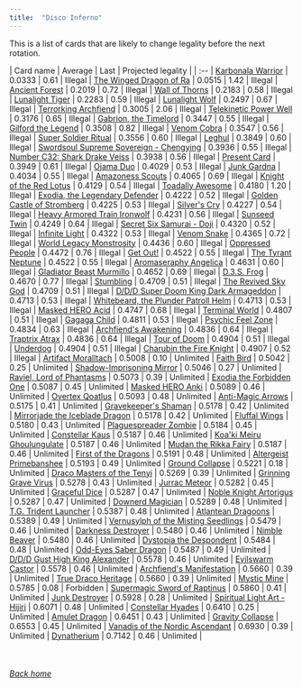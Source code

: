 ```yaml
---
title:  "Disco Inferno"
---
```


This is a list of cards that are likely to change legality before the next rotation.

| Card name | Average | Last | Projected legality |
| :-- |
[Karbonala Warrior](https://db.ygoprodeck.com/card/?search=Karbonala%20Warrior) | 0.0333 | 0.61 | Illegal |
[The Winged Dragon of Ra](https://db.ygoprodeck.com/card/?search=The%20Winged%20Dragon%20of%20Ra) | 0.0515 | 1.42 | Illegal |
[Ancient Forest](https://db.ygoprodeck.com/card/?search=Ancient%20Forest) | 0.2019 | 0.72 | Illegal |
[Wall of Thorns](https://db.ygoprodeck.com/card/?search=Wall%20of%20Thorns) | 0.2183 | 0.58 | Illegal |
[Lunalight Tiger](https://db.ygoprodeck.com/card/?search=Lunalight%20Tiger) | 0.2283 | 0.59 | Illegal |
[Lunalight Wolf](https://db.ygoprodeck.com/card/?search=Lunalight%20Wolf) | 0.2497 | 0.67 | Illegal |
[Terrorking Archfiend](https://db.ygoprodeck.com/card/?search=Terrorking%20Archfiend) | 0.3005 | 2.06 | Illegal |
[Telekinetic Power Well](https://db.ygoprodeck.com/card/?search=Telekinetic%20Power%20Well) | 0.3176 | 0.65 | Illegal |
[Gabrion, the Timelord](https://db.ygoprodeck.com/card/?search=Gabrion,%20the%20Timelord) | 0.3447 | 0.55 | Illegal |
[Gilford the Legend](https://db.ygoprodeck.com/card/?search=Gilford%20the%20Legend) | 0.3508 | 0.82 | Illegal |
[Venom Cobra](https://db.ygoprodeck.com/card/?search=Venom%20Cobra) | 0.3547 | 0.56 | Illegal |
[Super Soldier Ritual](https://db.ygoprodeck.com/card/?search=Super%20Soldier%20Ritual) | 0.3556 | 0.60 | Illegal |
[Leghul](https://db.ygoprodeck.com/card/?search=Leghul) | 0.3849 | 0.60 | Illegal |
[Swordsoul Supreme Sovereign - Chengying](https://db.ygoprodeck.com/card/?search=Swordsoul%20Supreme%20Sovereign%20-%20Chengying) | 0.3936 | 0.55 | Illegal |
[Number C32: Shark Drake Veiss](https://db.ygoprodeck.com/card/?search=Number%20C32:%20Shark%20Drake%20Veiss) | 0.3938 | 0.56 | Illegal |
[Present Card](https://db.ygoprodeck.com/card/?search=Present%20Card) | 0.3949 | 0.61 | Illegal |
[Ojama Duo](https://db.ygoprodeck.com/card/?search=Ojama%20Duo) | 0.4029 | 0.53 | Illegal |
[Junk Gardna](https://db.ygoprodeck.com/card/?search=Junk%20Gardna) | 0.4034 | 0.55 | Illegal |
[Amazoness Scouts](https://db.ygoprodeck.com/card/?search=Amazoness%20Scouts) | 0.4065 | 0.69 | Illegal |
[Knight of the Red Lotus](https://db.ygoprodeck.com/card/?search=Knight%20of%20the%20Red%20Lotus) | 0.4129 | 0.54 | Illegal |
[Toadally Awesome](https://db.ygoprodeck.com/card/?search=Toadally%20Awesome) | 0.4180 | 1.20 | Illegal |
[Exodia, the Legendary Defender](https://db.ygoprodeck.com/card/?search=Exodia,%20the%20Legendary%20Defender) | 0.4222 | 0.52 | Illegal |
[Golden Castle of Stromberg](https://db.ygoprodeck.com/card/?search=Golden%20Castle%20of%20Stromberg) | 0.4225 | 0.53 | Illegal |
[Silver's Cry](https://db.ygoprodeck.com/card/?search=Silver's%20Cry) | 0.4227 | 0.54 | Illegal |
[Heavy Armored Train Ironwolf](https://db.ygoprodeck.com/card/?search=Heavy%20Armored%20Train%20Ironwolf) | 0.4231 | 0.56 | Illegal |
[Sunseed Twin](https://db.ygoprodeck.com/card/?search=Sunseed%20Twin) | 0.4249 | 0.64 | Illegal |
[Secret Six Samurai - Doji](https://db.ygoprodeck.com/card/?search=Secret%20Six%20Samurai%20-%20Doji) | 0.4320 | 0.52 | Illegal |
[Infinite Light](https://db.ygoprodeck.com/card/?search=Infinite%20Light) | 0.4322 | 0.53 | Illegal |
[Venom Snake](https://db.ygoprodeck.com/card/?search=Venom%20Snake) | 0.4365 | 0.72 | Illegal |
[World Legacy Monstrosity](https://db.ygoprodeck.com/card/?search=World%20Legacy%20Monstrosity) | 0.4436 | 0.60 | Illegal |
[Oppressed People](https://db.ygoprodeck.com/card/?search=Oppressed%20People) | 0.4472 | 0.76 | Illegal |
[Get Out!](https://db.ygoprodeck.com/card/?search=Get%20Out!) | 0.4522 | 0.55 | Illegal |
[The Tyrant Neptune](https://db.ygoprodeck.com/card/?search=The%20Tyrant%20Neptune) | 0.4522 | 0.55 | Illegal |
[Aromaseraphy Angelica](https://db.ygoprodeck.com/card/?search=Aromaseraphy%20Angelica) | 0.4631 | 0.60 | Illegal |
[Gladiator Beast Murmillo](https://db.ygoprodeck.com/card/?search=Gladiator%20Beast%20Murmillo) | 0.4652 | 0.69 | Illegal |
[D.3.S. Frog](https://db.ygoprodeck.com/card/?search=D.3.S.%20Frog) | 0.4670 | 0.77 | Illegal |
[Stumbling](https://db.ygoprodeck.com/card/?search=Stumbling) | 0.4709 | 0.51 | Illegal |
[The Revived Sky God](https://db.ygoprodeck.com/card/?search=The%20Revived%20Sky%20God) | 0.4709 | 0.51 | Illegal |
[D/D/D Super Doom King Dark Armageddon](https://db.ygoprodeck.com/card/?search=D/D/D%20Super%20Doom%20King%20Dark%20Armageddon) | 0.4713 | 0.53 | Illegal |
[Whitebeard, the Plunder Patroll Helm](https://db.ygoprodeck.com/card/?search=Whitebeard,%20the%20Plunder%20Patroll%20Helm) | 0.4713 | 0.53 | Illegal |
[Masked HERO Acid](https://db.ygoprodeck.com/card/?search=Masked%20HERO%20Acid) | 0.4747 | 0.68 | Illegal |
[Terminal World](https://db.ygoprodeck.com/card/?search=Terminal%20World) | 0.4807 | 0.51 | Illegal |
[Gagaga Child](https://db.ygoprodeck.com/card/?search=Gagaga%20Child) | 0.4811 | 0.53 | Illegal |
[Psychic Feel Zone](https://db.ygoprodeck.com/card/?search=Psychic%20Feel%20Zone) | 0.4834 | 0.63 | Illegal |
[Archfiend's Awakening](https://db.ygoprodeck.com/card/?search=Archfiend's%20Awakening) | 0.4836 | 0.64 | Illegal |
[Traptrix Atrax](https://db.ygoprodeck.com/card/?search=Traptrix%20Atrax) | 0.4836 | 0.64 | Illegal |
[Tour of Doom](https://db.ygoprodeck.com/card/?search=Tour%20of%20Doom) | 0.4904 | 0.51 | Illegal |
[Underdog](https://db.ygoprodeck.com/card/?search=Underdog) | 0.4904 | 0.51 | Illegal |
[Charubin the Fire Knight](https://db.ygoprodeck.com/card/?search=Charubin%20the%20Fire%20Knight) | 0.4907 | 0.52 | Illegal |
[Artifact Moralltach](https://db.ygoprodeck.com/card/?search=Artifact%20Moralltach) | 0.5008 | 0.10 | Unlimited |
[Faith Bird](https://db.ygoprodeck.com/card/?search=Faith%20Bird) | 0.5042 | 0.25 | Unlimited |
[Shadow-Imprisoning Mirror](https://db.ygoprodeck.com/card/?search=Shadow-Imprisoning%20Mirror) | 0.5046 | 0.27 | Unlimited |
[Raviel, Lord of Phantasms](https://db.ygoprodeck.com/card/?search=Raviel,%20Lord%20of%20Phantasms) | 0.5073 | 0.39 | Unlimited |
[Exodia the Forbidden One](https://db.ygoprodeck.com/card/?search=Exodia%20the%20Forbidden%20One) | 0.5087 | 0.45 | Unlimited |
[Masked HERO Anki](https://db.ygoprodeck.com/card/?search=Masked%20HERO%20Anki) | 0.5089 | 0.46 | Unlimited |
[Overtex Qoatlus](https://db.ygoprodeck.com/card/?search=Overtex%20Qoatlus) | 0.5093 | 0.48 | Unlimited |
[Anti-Magic Arrows](https://db.ygoprodeck.com/card/?search=Anti-Magic%20Arrows) | 0.5175 | 0.41 | Unlimited |
[Gravekeeper's Shaman](https://db.ygoprodeck.com/card/?search=Gravekeeper's%20Shaman) | 0.5178 | 0.42 | Unlimited |
[Mirrorjade the Iceblade Dragon](https://db.ygoprodeck.com/card/?search=Mirrorjade%20the%20Iceblade%20Dragon) | 0.5178 | 0.42 | Unlimited |
[Fluffal Wings](https://db.ygoprodeck.com/card/?search=Fluffal%20Wings) | 0.5180 | 0.43 | Unlimited |
[Plaguespreader Zombie](https://db.ygoprodeck.com/card/?search=Plaguespreader%20Zombie) | 0.5184 | 0.45 | Unlimited |
[Constellar Kaus](https://db.ygoprodeck.com/card/?search=Constellar%20Kaus) | 0.5187 | 0.46 | Unlimited |
[Koa'ki Meiru Ghoulungulate](https://db.ygoprodeck.com/card/?search=Koa'ki%20Meiru%20Ghoulungulate) | 0.5187 | 0.46 | Unlimited |
[Mudan the Rikka Fairy](https://db.ygoprodeck.com/card/?search=Mudan%20the%20Rikka%20Fairy) | 0.5187 | 0.46 | Unlimited |
[First of the Dragons](https://db.ygoprodeck.com/card/?search=First%20of%20the%20Dragons) | 0.5191 | 0.48 | Unlimited |
[Altergeist Primebanshee](https://db.ygoprodeck.com/card/?search=Altergeist%20Primebanshee) | 0.5193 | 0.49 | Unlimited |
[Ground Collapse](https://db.ygoprodeck.com/card/?search=Ground%20Collapse) | 0.5221 | 0.18 | Unlimited |
[Draco Masters of the Tenyi](https://db.ygoprodeck.com/card/?search=Draco%20Masters%20of%20the%20Tenyi) | 0.5269 | 0.39 | Unlimited |
[Grinning Grave Virus](https://db.ygoprodeck.com/card/?search=Grinning%20Grave%20Virus) | 0.5278 | 0.43 | Unlimited |
[Jurrac Meteor](https://db.ygoprodeck.com/card/?search=Jurrac%20Meteor) | 0.5282 | 0.45 | Unlimited |
[Graceful Dice](https://db.ygoprodeck.com/card/?search=Graceful%20Dice) | 0.5287 | 0.47 | Unlimited |
[Noble Knight Artorigus](https://db.ygoprodeck.com/card/?search=Noble%20Knight%20Artorigus) | 0.5287 | 0.47 | Unlimited |
[Downerd Magician](https://db.ygoprodeck.com/card/?search=Downerd%20Magician) | 0.5289 | 0.48 | Unlimited |
[T.G. Trident Launcher](https://db.ygoprodeck.com/card/?search=T.G.%20Trident%20Launcher) | 0.5387 | 0.48 | Unlimited |
[Atlantean Dragoons](https://db.ygoprodeck.com/card/?search=Atlantean%20Dragoons) | 0.5389 | 0.49 | Unlimited |
[Vernusylph of the Misting Seedlings](https://db.ygoprodeck.com/card/?search=Vernusylph%20of%20the%20Misting%20Seedlings) | 0.5479 | 0.46 | Unlimited |
[Darkness Destroyer](https://db.ygoprodeck.com/card/?search=Darkness%20Destroyer) | 0.5480 | 0.46 | Unlimited |
[Nimble Beaver](https://db.ygoprodeck.com/card/?search=Nimble%20Beaver) | 0.5480 | 0.46 | Unlimited |
[Dystopia the Despondent](https://db.ygoprodeck.com/card/?search=Dystopia%20the%20Despondent) | 0.5484 | 0.48 | Unlimited |
[Odd-Eyes Saber Dragon](https://db.ygoprodeck.com/card/?search=Odd-Eyes%20Saber%20Dragon) | 0.5487 | 0.49 | Unlimited |
[D/D/D Gust High King Alexander](https://db.ygoprodeck.com/card/?search=D/D/D%20Gust%20High%20King%20Alexander) | 0.5578 | 0.46 | Unlimited |
[Evilswarm Castor](https://db.ygoprodeck.com/card/?search=Evilswarm%20Castor) | 0.5578 | 0.46 | Unlimited |
[Archfiend's Manifestation](https://db.ygoprodeck.com/card/?search=Archfiend's%20Manifestation) | 0.5660 | 0.39 | Unlimited |
[True Draco Heritage](https://db.ygoprodeck.com/card/?search=True%20Draco%20Heritage) | 0.5660 | 0.39 | Unlimited |
[Mystic Mine](https://db.ygoprodeck.com/card/?search=Mystic%20Mine) | 0.5785 | 0.08 | Forbidden |
[Supermagic Sword of Raptinus](https://db.ygoprodeck.com/card/?search=Supermagic%20Sword%20of%20Raptinus) | 0.5860 | 0.41 | Unlimited |
[Junk Destroyer](https://db.ygoprodeck.com/card/?search=Junk%20Destroyer) | 0.5928 | 0.28 | Unlimited |
[Spiritual Light Art - Hijiri](https://db.ygoprodeck.com/card/?search=Spiritual%20Light%20Art%20-%20Hijiri) | 0.6071 | 0.48 | Unlimited |
[Constellar Hyades](https://db.ygoprodeck.com/card/?search=Constellar%20Hyades) | 0.6410 | 0.25 | Unlimited |
[Amulet Dragon](https://db.ygoprodeck.com/card/?search=Amulet%20Dragon) | 0.6451 | 0.43 | Unlimited |
[Gravity Collapse](https://db.ygoprodeck.com/card/?search=Gravity%20Collapse) | 0.6553 | 0.45 | Unlimited |
[Vanadis of the Nordic Ascendant](https://db.ygoprodeck.com/card/?search=Vanadis%20of%20the%20Nordic%20Ascendant) | 0.6930 | 0.39 | Unlimited |
[Dynatherium](https://db.ygoprodeck.com/card/?search=Dynatherium) | 0.7142 | 0.46 | Unlimited |

<br>

###### [Back home](index)